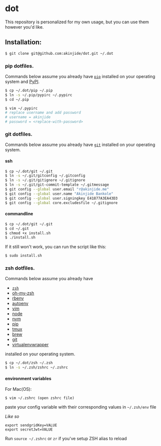 # dot

This repository is personalized for my own usage, but you can use them however you'd like.

## Installation:

``` bash
$ git clone git@github.com:akinjide/dot.git ~/.dot
```


### pip dotfiles.

Commands below assume you already have [`pip`](https://pip.pypa.io/en/stable/) installed on your operating system
and [PyPI](https://pypi.python.org/pypi).

``` bash
$ cp ~/.dot/pip ~/.pip
$ ln -s ~/.pip/pypirc ~/.pypirc
$ cd ~/.pip

$ vim ~/.pypirc
# replace username and add password
# username = akinjide
# password = <replace-with-password>
```


### git dotfiles.

Commands below assume you already have [`git`](https://git-scm.com/downloads) installed on your operating system.

#### ssh

``` bash
$ cp ~/.dot/git ~/.git
$ ln -s ~/.git/gitconfig ~/.gitconfig
$ ln -s ~/.git/gitignore ~/.gitignore
$ ln -s ~/.git/git-commit-template ~/.gitmessage
$ git config --global user.email "r@akinjide.me"
$ git config --global user.name "Akinjide Bankole"
$ git config --global user.signingkey E41877A3EA43D3
$ git config --global core.excludesfile ~/.gitignore
```

#### commandline

``` bash
$ cp ~/.dot/git ~/.git
$ cd ~/.git
$ chmod +x install.sh
$ ./install.sh
```

If it still won't work, you can run the script like this:

``` bash
$ sudo install.sh
```

### zsh dotfiles.

Commands below assume you already have

  - [`zsh`](http://www.zsh.org/)
  - [oh-my-zsh](https://github.com/robbyrussell/oh-my-zsh)
  - [rbenv](https://github.com/rbenv/rbenv)
  - [autoenv](https://github.com/kennethreitz/autoenv)
  - [vim](https://github.com/akinjide/dot-vim)
  - [node](https://nodejs.org/en/)
  - [nvm](https://github.com/creationix/nvm)
  - [pip](https://pypi.python.org/pypi/pip)
  - [tmux](https://github.com/akinjide/dot-tmux)
  - [brew](http://brew.sh/)
  - [git](https://github.com/akinjide/dot-git)
  - [virtualenvwrapper](https://bitbucket.org/dhellmann/virtualenvwrapper)

installed on your operating system.

``` bash
$ cp ~/.dot/zsh ~/.zsh
$ ln -s ~/.zsh/zshrc ~/.zshrc
```

#### environment variables

For Mac(OS):
```
$ vim ~/.zshrc (open zshrc file)
```

paste your config variable with their corresponding values in `~/.zsh/env` file

_Like so_

```
export sendgridKey=VALUE
export secretJwt=VALUE
```

Run `source ~/.zshrc` or `zr` if you've setup ZSH alias to reload
